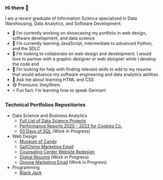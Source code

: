 ### Hi there 👋

I am a recent graduate of Information Science specialized in Data Warehousing, Data Analytics, and Software Development.

- 🔭 I’m currently working on showcasing my portfolio in web design, software development, and data science
- 🌱 I’m currently learning JavaScript, intermediate to advanced Python, and the SDLC
- 👯 I’m looking to collaborate on web design and development. I would love to partner with a graphic designer or web designer while I develop the code end
- 🤔 I’m looking for help with finding relevant skills to add to my resume that would advance my software engineering and data analytics abilities
- 💬 Ask me about learning HTML and CSS
- 😄 Pronouns: they/them
- ⚡ Fun fact: I'm learning how to speak German!
<!--- 📫 How to reach me: ...-->

### Technical Portfolios Repositories
- Data Science and Business Analytics
  - [Full List of Data Science Projects](https://github.com/mannythecreator/Data-Science-Portfolio)
  - [Performance Reports 2020 - 2022 for Cookies Co.](https://github.com/mannythecreator/cookie-co)
  - [50 Days of SQL](https://github.com/mannythecreator/50-Days-of-SQL) (Work in Progress)
- Web Design
  - [Museum of Candy](https://github.com/mannythecreator/museum-of-candy)
  - [SailChimp Marketing Email](https://github.com/mannythecreator/SailChimp-HTML-email)
  - [Counseling Center Website Redesign](https://github.com/mannythecreator/UNT-DSA-CTS-Redesign)
  - [Digital Resume](https://main.d2e4grmhdtlauz.amplifyapp.com/#!) (Work in Progress)
  - [Groove Marketing Email](https://github.com/mannythecreator/Groove-email-template/tree/main) (Work in Progress)
- Programming
  - [Black Jack](https://github.com/mannythecreator/blackjack)
